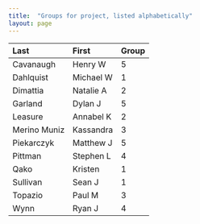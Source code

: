 ```yaml
---
title:  "Groups for project, listed alphabetically"
layout: page
---
```


| Last         | First     | Group |
|:-------------|:----------|:------|
| Cavanaugh    | Henry W   | 5     |
| Dahlquist    | Michael W | 1     |
| Dimattia     | Natalie A | 2     |
| Garland      | Dylan J   | 5     |
| Leasure      | Annabel K | 2     |
| Merino Muniz | Kassandra | 3     |
| Piekarczyk   | Matthew J | 5     |
| Pittman      | Stephen L | 4     |
| Qako         | Kristen   | 1     |
| Sullivan     | Sean J    | 1     |
| Topazio      | Paul M    | 3     |
| Wynn         | Ryan J    | 4     |
